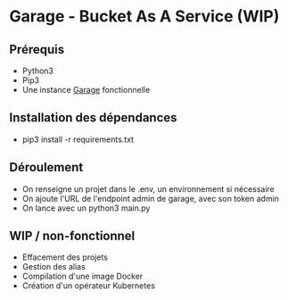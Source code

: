 # Garage - Bucket As A Service (WIP)

## Prérequis

- Python3
- Pip3
- Une instance [Garage](https://github.com/deuxfleurs-org/garage) fonctionnelle

## Installation des dépendances

- pip3 install -r requirements.txt

## Déroulement

- On renseigne un projet dans le .env, un environnement si nécessaire
- On ajoute l'URL de l'endpoint admin de garage, avec son token admin
- On lance avec un python3 main.py

## WIP / non-fonctionnel

- Effacement des projets
- Gestion des alias
- Compilation d'une image Docker
- Création d'un opérateur Kubernetes
